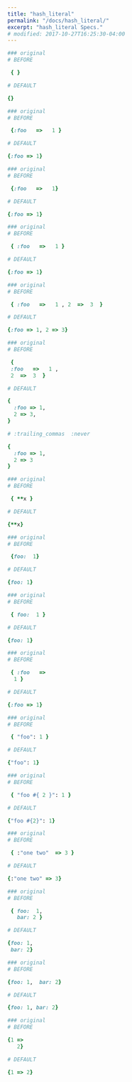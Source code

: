 ```yaml
---
title: "hash_literal"
permalink: "/docs/hash_literal/"
excerpt: "hash_literal Specs."
# modified: 2017-10-27T16:25:30-04:00
---
```

```ruby
### original
# BEFORE

 { }

```
```ruby
# DEFAULT

{}

```
```ruby
### original
# BEFORE

 {:foo   =>   1 }

```
```ruby
# DEFAULT

{:foo => 1}

```
```ruby
### original
# BEFORE

 {:foo   =>   1}

```
```ruby
# DEFAULT

{:foo => 1}

```
```ruby
### original
# BEFORE

 { :foo   =>   1 }

```
```ruby
# DEFAULT

{:foo => 1}

```
```ruby
### original
# BEFORE

 { :foo   =>   1 , 2  =>  3  }

```
```ruby
# DEFAULT

{:foo => 1, 2 => 3}

```
```ruby
### original
# BEFORE

 {
 :foo   =>   1 ,
 2  =>  3  }

```
```ruby
# DEFAULT

{
  :foo => 1,
  2 => 3,
}

```
```ruby
# :trailing_commas  :never

{
  :foo => 1,
  2 => 3
}
```
```ruby
### original
# BEFORE

 { **x }

```
```ruby
# DEFAULT

{**x}

```
```ruby
### original
# BEFORE

 {foo:  1}

```
```ruby
# DEFAULT

{foo: 1}

```
```ruby
### original
# BEFORE

 { foo:  1 }

```
```ruby
# DEFAULT

{foo: 1}

```
```ruby
### original
# BEFORE

 { :foo   =>
  1 }

```
```ruby
# DEFAULT

{:foo => 1}

```
```ruby
### original
# BEFORE

 { "foo": 1 }

```
```ruby
# DEFAULT

{"foo": 1}

```
```ruby
### original
# BEFORE

 { "foo #{ 2 }": 1 }

```
```ruby
# DEFAULT

{"foo #{2}": 1}

```
```ruby
### original
# BEFORE

 { :"one two"  => 3 }

```
```ruby
# DEFAULT

{:"one two" => 3}

```
```ruby
### original
# BEFORE

 { foo:  1,
   bar: 2 }

```
```ruby
# DEFAULT

{foo: 1,
 bar: 2}

```
```ruby
### original
# BEFORE

{foo: 1,  bar: 2}

```
```ruby
# DEFAULT

{foo: 1, bar: 2}

```
```ruby
### original
# BEFORE

{1 =>
   2}

```
```ruby
# DEFAULT

{1 => 2}
```
